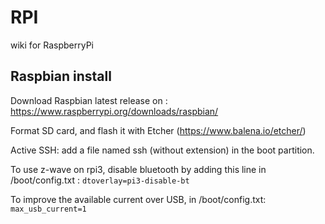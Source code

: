 # RPI
wiki for RaspberryPi


## Raspbian install

Download Raspbian latest release on : https://www.raspberrypi.org/downloads/raspbian/

Format SD card, and flash it with Etcher (https://www.balena.io/etcher/) 

Active SSH: add a file named ssh (without extension) in the boot partition.

To use z-wave on rpi3, disable bluetooth by adding this line in /boot/config.txt :
`dtoverlay=pi3-disable-bt`

To improve the available current over USB, in /boot/config.txt: `max_usb_current=1`



